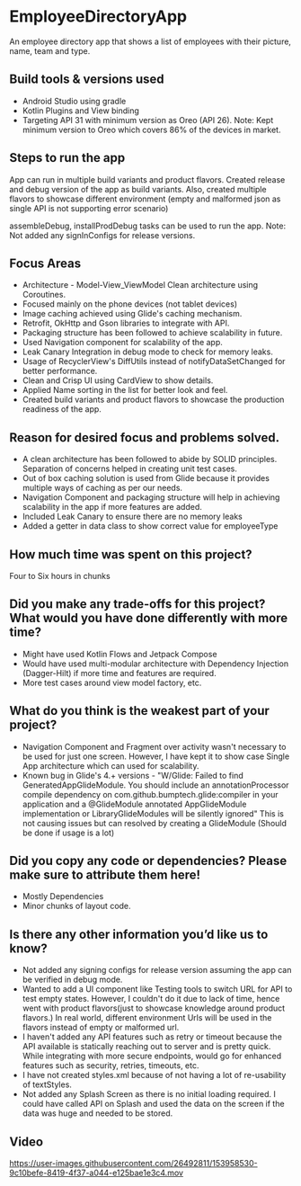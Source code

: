 # EmployeeDirectoryApp

An employee directory app that shows a list of employees with their picture, name, team and type.

## Build tools & versions used
* Android Studio using gradle
* Kotlin Plugins and View binding
* Targeting API 31 with minimum version as Oreo (API 26).
Note: Kept minimum version to Oreo which covers 86% of the devices in market.

## Steps to run the app
App can run in multiple build variants and product flavors. Created release and debug version of the app as build variants. Also,
created multiple flavors to showcase different environment (empty and malformed json as single API is not supporting error scenario)

assembleDebug, installProdDebug tasks can be used to run the app. 
Note: Not added any signInConfigs for release versions.

## Focus Areas
* Architecture - Model-View_ViewModel Clean architecture using Coroutines.
* Focused mainly on the phone devices (not tablet devices)
* Image caching achieved using Glide's caching mechanism.
* Retrofit, OkHttp and Gson libraries to integrate with API.
* Packaging structure has been followed to achieve scalability in future.
* Used Navigation component for scalability of the app.
* Leak Canary Integration in debug mode to check for memory leaks.
* Usage of RecyclerView's DiffUtils instead of notifyDataSetChanged for better performance.
* Clean and Crisp UI using CardView to show details.
* Applied Name sorting in the list for better look and feel.
* Created build variants and product flavors to showcase the production readiness of the app.

## Reason for desired focus and problems solved.
* A clean architecture has been followed to abide by SOLID principles. Separation of concerns helped in creating unit test cases.
* Out of box caching solution is used from Glide because it provides multiple ways of caching as per our needs.
* Navigation Component and packaging structure will help in achieving scalability in the app if more features are added.
* Included Leak Canary to ensure there are no memory leaks
* Added a getter in data class to show correct value for employeeType

## How much time was spent on this project? 
Four to Six hours in chunks

## Did you make any trade-offs for this project? What would you have done differently with more time?
* Might have used Kotlin Flows and Jetpack Compose
* Would have used multi-modular architecture with Dependency Injection (Dagger-Hilt) if more time and features are required.
* More test cases around view model factory, etc.

## What do you think is the weakest part of your project?
* Navigation Component and Fragment over activity wasn't necessary to be used for just one screen. However, I have kept it to show case Single App architecture which can used for scalability.
* Known bug in Glide's 4.+ versions - "W/Glide: Failed to find GeneratedAppGlideModule. You should include an annotationProcessor compile dependency on com.github.bumptech.glide:compiler in your application and a @GlideModule annotated AppGlideModule implementation or LibraryGlideModules will be silently ignored"
This is not causing issues but can resolved by creating a GlideModule (Should be done if usage is a lot)
  
## Did you copy any code or dependencies? Please make sure to attribute them here!
* Mostly Dependencies
* Minor chunks of layout code.

## Is there any other information you’d like us to know?
* Not added any signing configs for release version assuming the app can be verified in debug mode.
* Wanted to add a UI component like Testing tools to switch URL for API to test empty states. However, I couldn't do it due to lack of time, hence went with product flavors(just to showcase knowledge around product flavors.)
In real world, different environment Urls will be used in the flavors instead of empty or malformed url.
* I haven't added any API features such as retry or timeout because the API available is statically reaching out to server and is pretty quick. While integrating with more secure endpoints, would go for enhanced features such as security, retries, timeouts, etc.
* I have not created styles.xml because of not having a lot of re-usability of textStyles.
* Not added any Splash Screen as there is no initial loading required. I could have called API on Splash and used the data on the screen if the data was huge and needed to be stored.


## Video

https://user-images.githubusercontent.com/26492811/153958530-9c10befe-8419-4f37-a044-e125bae1e3c4.mov
